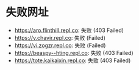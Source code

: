# 失败网址
- https://aro.flinthill.repl.co: 失败 (403
Failed)
- https://v.chavir.repl.co: 失败 (Failed)
- https://vi.zogzr.repl.co: 失败 (Failed)
- https://beaspy--hting.repl.co: 失败 (403
Failed)
- https://tote.kaikaixin.repl.co: 失败 (403
Failed)
